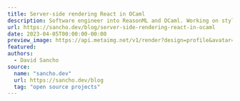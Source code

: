 ```yaml
---
title: Server-side rendering React in OCaml
description: Software engineer into ReasonML and OCaml. Working on styled-ppx and UI stuff at Ahrefs. Co-host at emelle.tv
url: https://sancho.dev/blog/server-side-rendering-react-in-ocaml
date: 2023-04-05T00:00:00-00:00
preview_image: https://api.metaimg.net/v1/render?design=profile&avatar=https://avatars.githubusercontent.com/u/3763599?v=4&name=David+Sancho&handler=%40davesnx&description=Software+engineer.+Currently+working+at+Ahrefs+remotely+on+UI+stuff+and+building+styled-ppx.+Previously+%40draftbit+%40Typeform.+++++++++++++++++++++++++++++++++++++++++++++++++++++++++++++++++++++++++++++++++++++++++++Co-host+at+https%3A%2F%2Femelle.tv&backgroundColor=191919&textColor=ced0d2
featured:
authors:
  - David Sancho
source:
  name: "sancho.dev"
  url: https://sancho.dev/blog
  tag: "open source projects"
---
```

